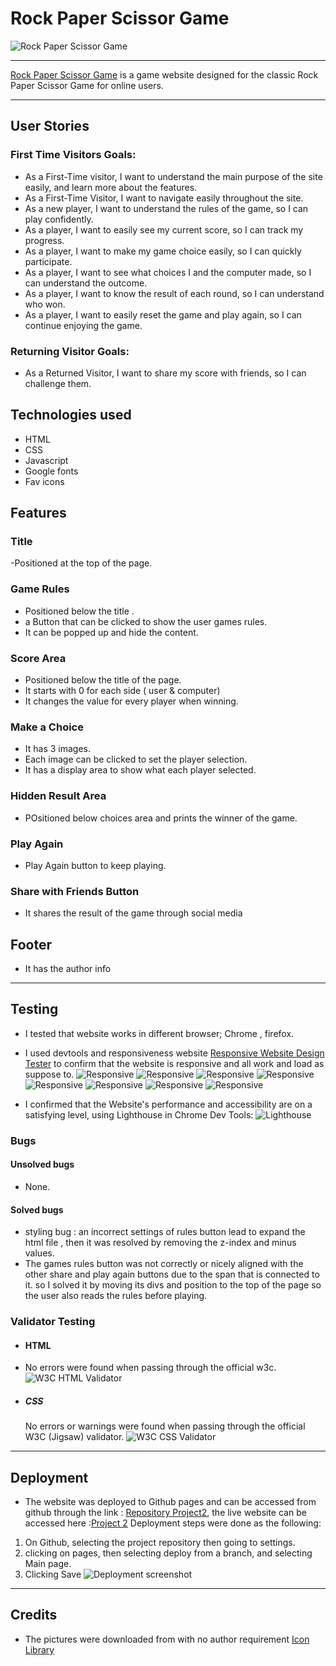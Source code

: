 # Rock Paper Scissor Game
![Rock Paper Scissor Game](assets/images/main-page.jpg)

---

[Rock Paper Scissor Game](https://syricano.github.io/project2/) is a game website designed for the classic Rock Paper Scissor Game for online users.


---

## User Stories

### First Time Visitors Goals:
- As a First-Time visitor, I want to understand the main purpose of the site easily, and learn more about the features.
- As a First-Time Visitor, I want to navigate easily throughout the site.
- As a new player, I want to understand the rules of the game, so I can play confidently.
- As a player, I want to easily see my current score, so I can track my progress.
- As a player, I want to make my game choice easily, so I can quickly participate.
- As a player, I want to see what choices I and the computer made, so I can understand the outcome.
- As a player, I want to know the result of each round, so I can understand who won.
- As a player, I want to easily reset the game and play again, so I can continue enjoying the game.

### Returning Visitor Goals:
- As a Returned Visitor, I want to share my score with friends, so I can challenge them.


## Technologies used

- HTML
- CSS
- Javascript
- Google fonts
- Fav icons

## Features


### Title
-Positioned at the top of the page.
### Game Rules
- Positioned below the title .
- a Button that can be clicked to show the user games rules.
- It can be popped up and hide the content.

### Score Area
- Positioned below the title of the page.
- It starts with 0 for each side ( user & computer)
- It changes the value for every player when winning.

### Make a Choice
- It has 3 images.
- Each image can be clicked to set the player selection.
- It has a display area to show what each player selected.

### Hidden Result Area

- POsitioned below choices area and prints the winner of the game.


### Play Again
- Play Again button to keep playing.

### Share with Friends Button
- It shares the result of the game through social media 

## Footer
- It has the author info

---

## Testing
- I tested that website works in different browser; Chrome , firefox.
- I used devtools and responsiveness website [Responsive Website Design Tester](https://responsivedesignchecker.com/) to confirm that the website is responsive and all work and load as suppose to.
![Responsive](assets/images/responsive1024h600.jpg)
![Responsive](assets/images/responsive1366h1024.jpg)
![Responsive](assets/images/responsive1440h900.jpg)
![Responsive](assets/images/responsive1900h1200.jpg)
![Responsive](assets/images/responsive360h640.jpg)
![Responsive](assets/images/responsive411h731.jpg)
![Responsive](assets/images/responsive600h960.jpg)
![Responsive](assets/images/responsive768h1024.jpg)



- I confirmed that the Website's performance and accessibility are on a satisfying level, using Lighthouse in Chrome Dev Tools:
![Lighthouse](assets/images/lighthouse.jpg)

### Bugs

#### Unsolved bugs
- None.


#### Solved bugs 
 - styling bug : an incorrect settings of rules button lead to expand the html file , then it was resolved by removing the z-index and minus values.
 - The games rules button was not correctly or nicely aligned with the other share and play again buttons due to the span that is connected to it. so I solved it by moving its divs and position to the top of the page so the user also reads the rules before playing.

 ### Validator Testing

 - #### HTML
 - No errors were found when passing through the official w3c.
 ![W3C HTML Validator](assets/images/w3c-html.jpg)
 - ##### CSS
   No errors or warnings were found when passing through the official W3C (Jigsaw) validator.
  ![W3C CSS Validator](assets/images/w3c-css.jpg)


---

 ## Deployment
 - The website was deployed to Github pages and can be accessed from github through  the link : [Repository Project2](https://github.com/syricano/project2), the live website can be accessed here :[Project 2](https://syricano.github.io/project2/)
 Deployment steps were done as the following:
 1. On Github, selecting the project repository then going to settings.
 2. clicking on pages, then selecting deploy from a branch, and selecting Main page.
 3. Clicking Save ![Deployment screenshot](assets/images/deployment.jpg)  

 ---

## Credits 
- The pictures were downloaded from with no author requirement [Icon Library ](https://icon-library.com
)


